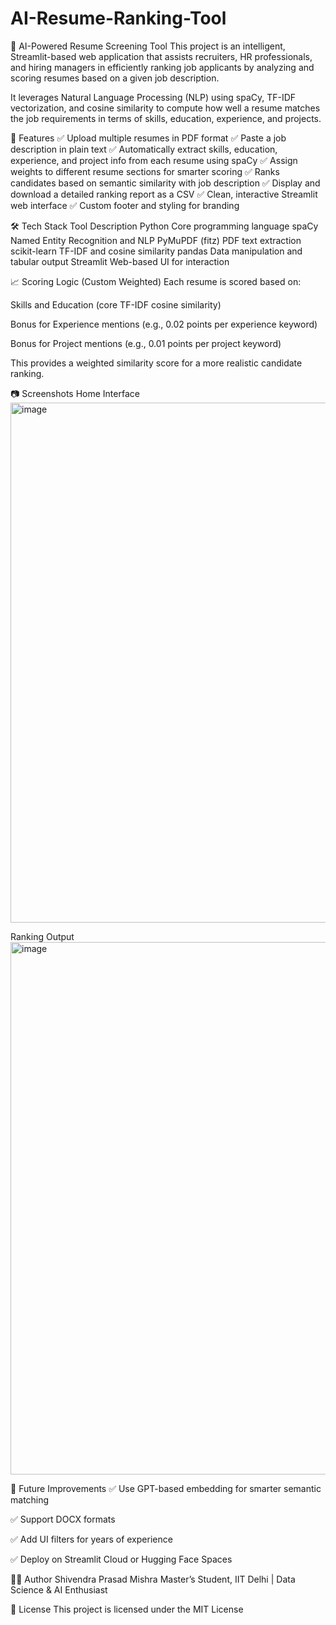# AI-Resume-Ranking-Tool
🧠 AI-Powered Resume Screening Tool
This project is an intelligent, Streamlit-based web application that assists recruiters, HR professionals, and hiring managers in efficiently ranking job applicants by analyzing and scoring resumes based on a given job description.

It leverages Natural Language Processing (NLP) using spaCy, TF-IDF vectorization, and cosine similarity to compute how well a resume matches the job requirements in terms of skills, education, experience, and projects.

🚀 Features
✅ Upload multiple resumes in PDF format
✅ Paste a job description in plain text
✅ Automatically extract skills, education, experience, and project info from each resume using spaCy
✅ Assign weights to different resume sections for smarter scoring
✅ Ranks candidates based on semantic similarity with job description
✅ Display and download a detailed ranking report as a CSV
✅ Clean, interactive Streamlit web interface
✅ Custom footer and styling for branding

🛠️ Tech Stack
Tool	Description
Python	Core programming language
spaCy	Named Entity Recognition and NLP
PyMuPDF (fitz)	PDF text extraction
scikit-learn	TF-IDF and cosine similarity
pandas	Data manipulation and tabular output
Streamlit	Web-based UI for interaction

📈 Scoring Logic (Custom Weighted)
Each resume is scored based on:

Skills and Education (core TF-IDF cosine similarity)

Bonus for Experience mentions (e.g., 0.02 points per experience keyword)

Bonus for Project mentions (e.g., 0.01 points per project keyword)

This provides a weighted similarity score for a more realistic candidate ranking.

📷 Screenshots
Home Interface	
<img width="1050" height="832" alt="image" src="https://github.com/user-attachments/assets/c9feb849-9603-4d59-948c-f0745a4a325b" />


Ranking Output
<img width="1034" height="852" alt="image" src="https://github.com/user-attachments/assets/c70cc595-53f9-48f3-b945-ffb60663735c" />

📌 Future Improvements
✅ Use GPT-based embedding for smarter semantic matching

✅ Support DOCX formats

✅ Add UI filters for years of experience

✅ Deploy on Streamlit Cloud or Hugging Face Spaces

👨‍💻 Author
Shivendra Prasad Mishra
Master’s Student, IIT Delhi | Data Science & AI Enthusiast

📄 License
This project is licensed under the MIT License 
